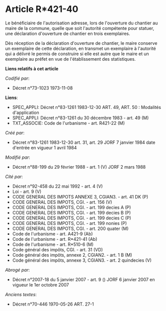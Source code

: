# Article R*421-40

Le bénéficiaire de l'autorisation adresse, lors de l'ouverture du chantier au maire de la commune, quelle que soit l'autorité
compétente pour statuer, une déclaration d'ouverture de chantier en trois exemplaires.

Dès réception de la déclaration d'ouverture de chantier, le maire conserve un exemplaire de cette déclaration, en transmet un
exemplaire à l'autorité qui a délivré le permis de construire si elle est autre que le maire et un exemplaire au préfet en
vue de l'établissement des statistiques.

**Liens relatifs à cet article**

_Codifié par_:

  - Décret n°73-1023 1973-11-08

**Liens**:

  - SPEC_APPLI: Décret n°83-1261 1983-12-30 ART. 49, ART. 50 : Modalités d'application
  - SPEC_APPLI: Décret n°83-1261 du 30 décembre 1983 - art. 49 (M)
  - TXT_ASSOCIE: Code de l'urbanisme - art. R421-22 (M)

_Créé par_:

  - Décret n°83-1261 1983-12-30 art. 31, art. 29 JORF 7 janvier 1984 date d'entrée en vigueur 1 avril 1984

_Modifié par_:

  - Décret n°88-199 du 29 février 1988 - art. 1 (V) JORF 2 mars 1988

_Cité par_:

  - Décret n°92-458 du 22 mai 1992 - art. 4 (V)
  - Loi - art. 9 (V)
  - CODE GENERAL DES IMPOTS ANNEXE 3, CGIAN3. - art. 41 DK (P)
  - CODE GENERAL DES IMPOTS, CGI. - art. 156 (V)
  - CODE GENERAL DES IMPOTS, CGI. - art. 199 decies A (P)
  - CODE GENERAL DES IMPOTS, CGI. - art. 199 decies B (P)
  - CODE GENERAL DES IMPOTS, CGI. - art. 199 decies C (P)
  - CODE GENERAL DES IMPOTS, CGI. - art. 199 nonies (P)
  - CODE GENERAL DES IMPOTS, CGI. - art. 200 quater (M)
  - Code de l'urbanisme - art. A421-9 (Ab)
  - Code de l'urbanisme - art. R*421-41 (Ab)
  - Code de l'urbanisme - art. R*510-6 (M)
  - Code général des impôts, CGI. - art. 31 (VD)
  - Code général des impôts, annexe 2, CGIAN2. - art. 1 B (M)
  - Code général des impôts, annexe 3, CGIAN3. - art. 2 quindecies (V)

_Abrogé par_:

  - Décret n°2007-18 du 5 janvier 2007 - art. 9 () JORF 6 janvier 2007 en vigueur le 1er octobre 2007

_Anciens textes_:

  - Décret n°70-446 1970-05-26 ART. 27-1
